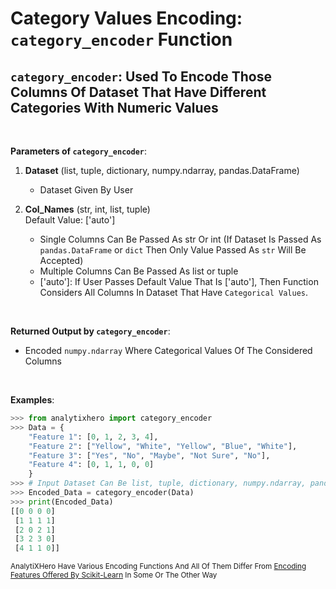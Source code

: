 # **Category Values Encoding:**  `category_encoder` Function

## `category_encoder`: Used To Encode Those Columns Of Dataset That Have Different Categories With Numeric Values


<br>

**Parameters of `category_encoder`**:
1. __Dataset__ (list, tuple, dictionary, numpy.ndarray, pandas.DataFrame) <br>
    - Dataset Given By User

2. __Col_Names__ (str, int, list, tuple) <br>
Default Value: ['auto'] <br>
    - Single Columns Can Be Passed As str Or int (If Dataset Is Passed As `pandas.DataFrame` or `dict` Then Only Value Passed As `str` Will Be Accepted)
    - Multiple Columns Can Be Passed As list or tuple
    - ['auto']: If User Passes Default Value That Is ['auto'], Then Function Considers All Columns In Dataset That Have `Categorical Values`.

<br>

**Returned Output by `category_encoder`**:
- Encoded `numpy.ndarray` Where Categorical Values Of The Considered Columns 

<br>

**Examples**:

```python
>>> from analytixhero import category_encoder
>>> Data = {
    "Feature 1": [0, 1, 2, 3, 4],
    "Feature 2": ["Yellow", "White", "Yellow", "Blue", "White"],
    "Feature 3": ["Yes", "No", "Maybe", "Not Sure", "No"],
    "Feature 4": [0, 1, 1, 0, 0]
    }
>>> # Input Dataset Can Be list, tuple, dictionary, numpy.ndarray, pandas.DataFrame
>>> Encoded_Data = category_encoder(Data)
>>> print(Encoded_Data)
[[0 0 0 0]
 [1 1 1 1]
 [2 0 2 1]
 [3 2 3 0]
 [4 1 1 0]]
```

<small> AnalytiXHero Have Various Encoding Functions And All Of Them Differ From [Encoding Features Offered By Scikit-Learn](https://scikit-learn.org/stable/) In Some Or The Other Way</small>